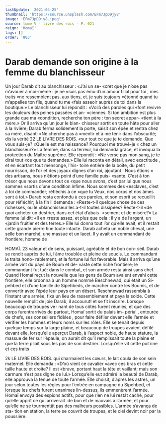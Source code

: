 ```yaml
---
lastUpdate: '2021-04-25'
thumbnail: 'https://source.unsplash.com/EFm7JpD9jy8'
image: 'EFm7JpD9jy8.jpeg'
source: tome V - livre des rois - P. 021
reign: 'Homaï'
tags: []
order: '003'
---
```


# Darab demande son origine à la femme du blanchisseur

Un jour Darab dit au blanchisseur : «J’ai un se- «cret que je n’ose pas m’avouer à moi-même : je ne
«suis pas ému d’un amour filial pour toi , mes traits
«ne ressemblent pas. aux tiens, et. je suis toujours «étonné quand tu m’appelles ton fils, quand tu me
«fais asseoir auprès de toi dans la boutique.» Le blanchisseur lui répondit : «Voilà des paroles qui «font revivre les douleurs des peines passées et an- «ciennes. Si ton ambition est plus grande que ma «condition, recherche ton père : ton secret appar- «tient à la mère.» Or il arriva qu’un jour le blan- chisseur sortit en toute hâte pour aller à la rivière; Darab ferma solidement la porte, saisit son épée et
rentra chez sa mère, disant: «Ne cherche pas à «mentir et à me tenir dans l’obscurité; dis la vérité
22 LE LIVRE DES ROIS.
«sur tout ce que je te demande. Que vous suis-je?
«Quelle est ma naissance? Pourquoi me trouvé-je « chez un blanchisseur?»
La femme, dans sa terreur, lui demanda grâce, et invoqua la protection du Maître suprême. Elle répondit : «Ne verse pas mon sang, je te dirai tout «ce que tu demandes.» Elle lui raconta en détail, avec exactitude , et en écartant tout mensonge, l’his- toire entière de la boîte, du petit nourrisson, de l’or
et des joyaux dignes d’un roi, ajoutant : Nous étions
« des artisans, nous n’étions point d’une famille puis-
«sante. C’est à ton trésor que nous devons tout ce
«que nous avons, c’est par lui que nous sommes «sortis d’une condition infime. Nous sommes des «esclaves, c’est à toi de commander; réfléchis à ce
«que tu Veux, nos corps et nos âmes sont à toi.»
Darab resta confondu à ces paroles, et son esprit se recueillit pour réfléchir; à la fin il demanda : «Reste-t-il quelque chose de ces richesses, ou le «blanchisseur les a-t-il toutes dissipées? Recte-t-il «de quoi acheter un destrier, dans cet état d’abais- «sement et de misère?» La femme lui dit: «Il en «reste assez, et plus que cela : il y a de l’argent, un «jardin fruitier et des terres.» Elle lui donna tout l’or qu’elle avait, et il restait cette grande pierre tine
toute intacte. Darab acheta un noble cheval, une selle bon marché, une massue et un lacet.
Il y avait un commandant de frontière, homme de

HOMAÏ. 23 valeur et de sens, puissant, agréable et de bon con-
seil. Darab se rendit auprès de lui, l’âme troublée
et pleine de soucis. Le commandant le traita hono- rablement, et la fortune lui fut favorable. Mais il arriva qu’une armée vint du pays de Boum et dé-
vaste cette riche frontière; le commandant fut tué: dans le combat, et son armée resta ainsi sans chef. Quand Homaï reçut la nouvelle que les gens de Boum avaient envahi cette frontière, elle ordonna à un homme nommé Beschnewad, qui était un Si- pehbed et d’une famille de Sipehbeds, de marcher contre les Boumis, et de convertir avec l’épée leur
pays en un désert. Reschnewad rassembla à l’instant
une armée, fixa un lieu de rassemblement et paya
la solde.
Cette nouvelle remplit de joie Darab, il accourut! et se fit inscrire. Lorsque beaucoup de troupes ve- nant de tous côtés furent réunies, et que des corps furentrarrivés de partout, Homaï sortit du palais im- périal , entourée de chefs, ses conseillers fidèles , pour
faire défiler devant elle l’armée et vérifier les hommes
et leurs noms sur les rôles. Elle se tenait depuis quelque temps sur la large plaine, et beaucoup de troupes avaient défilé devant elle, lorsqu’elle aperçut
Darab, à l’aspect noble, de haute stature, la massue
de fer sur l’épaule; on aurait dit qu’il remplissait
toute la plaine et que la terre pliait sous les pas de son destrier. Lorsqu’elle vit cette poitrine et ces traits

2k LE LIVRE DES BOIS.
qui charmaient les cœurs, le lait coula de son sein maternel. Elle demanda : «D’où vient ce cavalier «avec ces bras et cette taille haute et droite? Il est «brave, portant haut la tête et vaillant; mais son carmure n’est pas digne de lui.» Lorsqu’elle eut
admiré la beauté de Darab, elle approuva la tenue
de toute l’armée. Elle choisit, d’après les astres, un
jour selon toutes les règles pour l’entrée en campagne
du Sipehbed, et lorsque les chefs furent unanimes lin-dessus, ils emmenèrent l’armée. Homaï envoya des
espions actifs, pour que rien ne lui restât caché, pour qu’elle apprît ce qui arriverait .de bon et de mauvais à l’armée, et pour qu’elle ne se tourmentât
pas des malheurs possibles. L’armée s’avança de sta-
tion en station, la terre se couvrit de troupes, et le ciel devint noir par la poussière.
